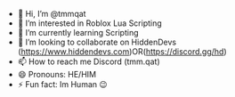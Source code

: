 - 👋 Hi, I’m @tmmqat
- 👀 I’m interested in Roblox Lua Scripting
- 🌱 I’m currently learning Scripting
- 💞️ I’m looking to collaborate on HiddenDevs (https://www.hiddendevs.com)OR(https://discord.gg/hd)
- 📫 How to reach me Discord (tmm.qat)
- 😄 Pronouns: HE/HIM
- ⚡ Fun fact: Im Human 😉

<!---
tmmqat/tmmqat is a ✨ special ✨ repository because its `README.md` (this file) appears on your GitHub profile.
You can click the Preview link to take a look at your changes.
--->
